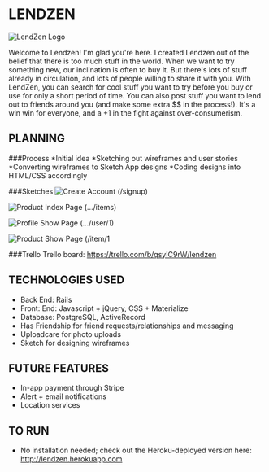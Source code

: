 # LENDZEN
![LendZen Logo ](https://cloud.githubusercontent.com/assets/13695123/17152397/753e8442-532c-11e6-8675-cfbf4a2ccce5.png "LendZen ")

Welcome to Lendzen! I'm glad you're here. I created Lendzen out of the belief that there is too much stuff in the world. When we want to try something new, our inclination is often to buy it. But there's lots of stuff already in circulation, and lots of people willing to share it with you. With LendZen, you can search for cool stuff you want to try before you buy or use for only a short period of time. You can also post stuff you want to lend out to friends around you (and make some extra $$ in the process!). It's a win win for everyone, and a +1 in the fight against over-consumerism.

## PLANNING

###Process
*Initial idea
*Sketching out wireframes and user stories
*Converting wireframes to Sketch App designs
*Coding designs into HTML/CSS accordingly

###Sketches
![Create Account (/signup) ](https://cloud.githubusercontent.com/assets/13695123/17152126/65ad7746-532b-11e6-93a3-c2f78b052e17.png "CreateAccount")

![Product Index Page (.../items)](https://cloud.githubusercontent.com/assets/13695123/17152129/65b09458-532b-11e6-9a16-a274df42583e.png "Product Page")

![Profile Show Page (.../user/1)](https://cloud.githubusercontent.com/assets/13695123/17152130/65b4abba-532b-11e6-97af-a4d89c722ad2.png "Profile Page")

![Product Show Page (/item/1](https://cloud.githubusercontent.com/assets/13695123/17152133/65cab248-532b-11e6-872c-5d9bbf22716d.png "Product Show Page")




###Trello
Trello board: https://trello.com/b/qsyIC9rW/lendzen



## TECHNOLOGIES USED
* Back End: Rails
* Front: End: Javascript + jQuery, CSS + Materialize
* Database: PostgreSQL, ActiveRecord
* Has Friendship for friend requests/relationships and messaging
* Uploadcare for photo uploads
* Sketch for designing wireframes


## FUTURE FEATURES
* In-app payment through Stripe
* Alert + email notifications
* Location services

## TO RUN
* No installation needed; check out the Heroku-deployed version here: http://lendzen.herokuapp.com


